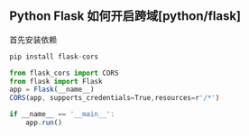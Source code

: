 ## Python Flask 如何开启跨域[python/flask]
首先安装依赖
```js
pip install flask-cors
```
```js
from flask_cors import CORS
from flask import Flask
app = Flask(__name__)
CORS(app, supports_credentials=True,resources=r'/*')

if __name__ == '__main__':
    app.run()
```